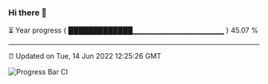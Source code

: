 ### Hi there 👋

⏳ Year progress { █████████████▁▁▁▁▁▁▁▁▁▁▁▁▁▁▁▁▁ } 45.07 %

---

⏰ Updated on Tue, 14 Jun 2022 12:25:26 GMT

![Progress Bar CI](https://github.com/liununu/liununu/workflows/Progress%20Bar%20CI/badge.svg)

